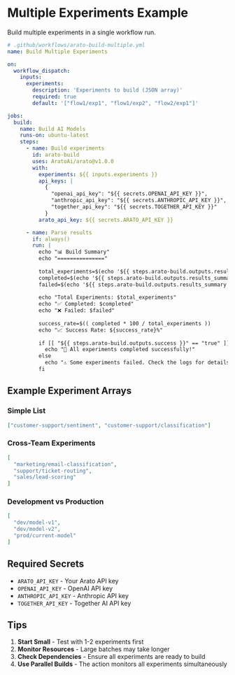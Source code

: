 # Multiple Experiments Example

Build multiple experiments in a single workflow run.

```yaml
# .github/workflows/arato-build-multiple.yml
name: Build Multiple Experiments

on:
  workflow_dispatch:
    inputs:
      experiments:
        description: 'Experiments to build (JSON array)'
        required: true
        default: '["flow1/exp1", "flow1/exp2", "flow2/exp1"]'

jobs:
  build:
    name: Build AI Models
    runs-on: ubuntu-latest
    steps:
      - name: Build experiments
        id: arato-build
        uses: AratoAi/arato@v1.0.0
        with:
          experiments: ${{ inputs.experiments }}
          api_keys: |
            {
              "openai_api_key": "${{ secrets.OPENAI_API_KEY }}",
              "anthropic_api_key": "${{ secrets.ANTHROPIC_API_KEY }}",
              "together_api_key": "${{ secrets.TOGETHER_API_KEY }}"
            }
          arato_api_key: ${{ secrets.ARATO_API_KEY }}

      - name: Parse results
        if: always()
        run: |
          echo "📊 Build Summary"
          echo "==============="
          
          total_experiments=$(echo '${{ steps.arato-build.outputs.results_summary }}' | jq '.total_count')
          completed=$(echo '${{ steps.arato-build.outputs.results_summary }}' | jq '.completed_count')
          failed=$(echo '${{ steps.arato-build.outputs.results_summary }}' | jq '.failed_count')
          
          echo "Total Experiments: $total_experiments"
          echo "✅ Completed: $completed"
          echo "❌ Failed: $failed"
          
          success_rate=$(( completed * 100 / total_experiments ))
          echo "📈 Success Rate: ${success_rate}%"
          
          if [[ "${{ steps.arato-build.outputs.success }}" == "true" ]]; then
            echo "🎉 All experiments completed successfully!"
          else
            echo "⚠️ Some experiments failed. Check the logs for details."
          fi
```

## Example Experiment Arrays

### Simple List
```json
["customer-support/sentiment", "customer-support/classification"]
```

### Cross-Team Experiments
```json
[
  "marketing/email-classification",
  "support/ticket-routing",
  "sales/lead-scoring"
]
```

### Development vs Production
```json
[
  "dev/model-v1",
  "dev/model-v2",
  "prod/current-model"
]
```

## Required Secrets

- `ARATO_API_KEY` - Your Arato API key
- `OPENAI_API_KEY` - OpenAI API key
- `ANTHROPIC_API_KEY` - Anthropic API key
- `TOGETHER_API_KEY` - Together AI API key

## Tips

1. **Start Small** - Test with 1-2 experiments first
2. **Monitor Resources** - Large batches may take longer
3. **Check Dependencies** - Ensure all experiments are ready to build
4. **Use Parallel Builds** - The action monitors all experiments simultaneously
